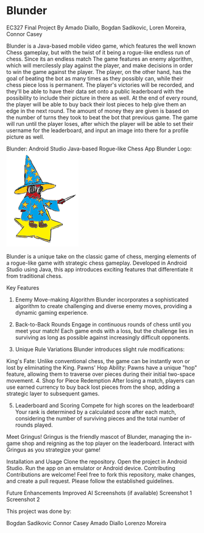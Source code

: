 # Blunder
EC327 Final Project
By Amado Diallo, Bogdan Sadikovic, Loren Moreira, Connor Casey

Blunder is a Java-based mobile video game, which features the well known Chess gameplay, but with the twist of it being a rogue-like endless run of chess. Since its an endless match The game features an enemy algorithm, which will mercilessly play against the player, and make decisions in order to win the game against the player. The player, on the other hand, has the goal of beating the bot as many times as they possibly can, while their chess piece loss is permanent. The player's victories will be recorded, and they'll be able to have their data set onto a public leaderboard with the possibility to include their picture in there as well. At the end of every round, the player will be able to buy back their lost pieces to help give them an edge in the next round. The amount of money they are given is based on the number of turns they took to beat the bot that previous game. The game will run until the player loses, after which the player will be able to set their username for the leaderboard, and input an image into there for a profile picture as well. 

Blunder: Android Studio Java-based Rogue-like Chess App
Blunder Logo: 
![Blunder Logo](lil_guy.png)

Blunder is a unique take on the classic game of chess, merging elements of a rogue-like game with strategic chess gameplay. Developed in Android Studio using Java, this app introduces exciting features that differentiate it from traditional chess.

Key Features
1. Enemy Move-making Algorithm
Blunder incorporates a sophisticated algorithm to create challenging and diverse enemy moves, providing a dynamic gaming experience.

2. Back-to-Back Rounds
Engage in continuous rounds of chess until you meet your match! Each game ends with a loss, but the challenge lies in surviving as long as possible against increasingly difficult opponents.

3. Unique Rule Variations
Blunder introduces slight rule modifications:

King's Fate: Unlike conventional chess, the game can be instantly won or lost by eliminating the King.
Pawns' Hop Ability: Pawns have a unique "hop" feature, allowing them to traverse over pieces during their initial two-space movement.
4. Shop for Piece Redemption
After losing a match, players can use earned currency to buy back lost pieces from the shop, adding a strategic layer to subsequent games.

5. Leaderboard and Scoring
Compete for high scores on the leaderboard! Your rank is determined by a calculated score after each match, considering the number of surviving pieces and the total number of rounds played.

Meet Gringus!
Gringus is the friendly mascot of Blunder, managing the in-game shop and reigning as the top player on the leaderboard. Interact with Gringus as you strategize your game!

Installation and Usage
Clone the repository.
Open the project in Android Studio.
Run the app on an emulator or Android device.
Contributing
Contributions are welcome! Feel free to fork this repository, make changes, and create a pull request. Please follow the established guidelines.

Future Enhancements
Improved AI 
Screenshots (if available)
Screenshot 1
Screenshot 2



This project was done by:

Bogdan Sadikovic
Connor Casey
Amado Diallo
Lorenzo Moreira
